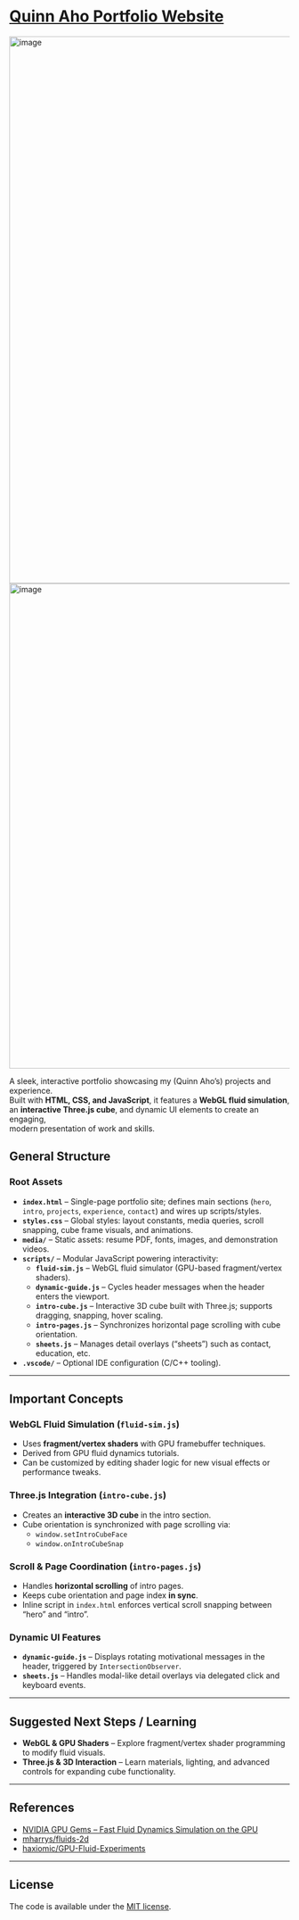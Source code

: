 # [Quinn Aho Portfolio Website](https://quinnaho.dev)

<img width="1903" height="981" alt="image" src="https://github.com/user-attachments/assets/c6f0379a-49bd-4708-b803-1c26b855dc78" />

<img width="1897" height="870" alt="image" src="https://github.com/user-attachments/assets/4f6651b0-1192-4bd0-ada4-f5c0684ae282" />

A sleek, interactive portfolio showcasing my (Quinn Aho’s) projects and experience.  
Built with **HTML, CSS, and JavaScript**, it features a **WebGL fluid simulation**,  
an **interactive Three.js cube**, and dynamic UI elements to create an engaging,  
modern presentation of work and skills.

## General Structure

### Root Assets
- **`index.html`** – Single-page portfolio site; defines main sections (`hero`, `intro`, `projects`, `experience`, `contact`) and wires up scripts/styles.
- **`styles.css`** – Global styles: layout constants, media queries, scroll snapping, cube frame visuals, and animations.
- **`media/`** – Static assets: resume PDF, fonts, images, and demonstration videos.
- **`scripts/`** – Modular JavaScript powering interactivity:
  - **`fluid-sim.js`** – WebGL fluid simulator (GPU-based fragment/vertex shaders).
  - **`dynamic-guide.js`** – Cycles header messages when the header enters the viewport.
  - **`intro-cube.js`** – Interactive 3D cube built with Three.js; supports dragging, snapping, hover scaling.
  - **`intro-pages.js`** – Synchronizes horizontal page scrolling with cube orientation.
  - **`sheets.js`** – Manages detail overlays (“sheets”) such as contact, education, etc.
- **`.vscode/`** – Optional IDE configuration (C/C++ tooling).

---

## Important Concepts

### WebGL Fluid Simulation (`fluid-sim.js`)
- Uses **fragment/vertex shaders** with GPU framebuffer techniques.
- Derived from GPU fluid dynamics tutorials.
- Can be customized by editing shader logic for new visual effects or performance tweaks.

### Three.js Integration (`intro-cube.js`)
- Creates an **interactive 3D cube** in the intro section.
- Cube orientation is synchronized with page scrolling via:
  - `window.setIntroCubeFace`
  - `window.onIntroCubeSnap`

### Scroll & Page Coordination (`intro-pages.js`)
- Handles **horizontal scrolling** of intro pages.
- Keeps cube orientation and page index **in sync**.
- Inline script in `index.html` enforces vertical scroll snapping between “hero” and “intro”.

### Dynamic UI Features
- **`dynamic-guide.js`** – Displays rotating motivational messages in the header, triggered by `IntersectionObserver`.
- **`sheets.js`** – Handles modal-like detail overlays via delegated click and keyboard events.

---

## Suggested Next Steps / Learning
- **WebGL & GPU Shaders** – Explore fragment/vertex shader programming to modify fluid visuals.
- **Three.js & 3D Interaction** – Learn materials, lighting, and advanced controls for expanding cube functionality.

---

## References
- [NVIDIA GPU Gems – Fast Fluid Dynamics Simulation on the GPU](https://developer.nvidia.com/gpugems/gpugems/part-vi-beyond-triangles/chapter-38-fast-fluid-dynamics-simulation-gpu)  
- [mharrys/fluids-2d](https://github.com/mharrys/fluids-2d)  
- [haxiomic/GPU-Fluid-Experiments](https://github.com/haxiomic/GPU-Fluid-Experiments)  

---

## License
The code is available under the [MIT license](LICENSE).
